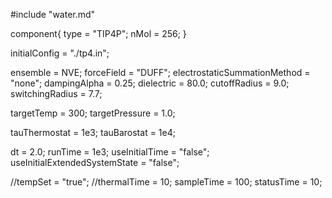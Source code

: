 #include "water.md"


component{
  type = "TIP4P";
  nMol = 256;
}

initialConfig = "./tp4.in";

ensemble = NVE;
forceField = "DUFF";
electrostaticSummationMethod = "none";
dampingAlpha = 0.25;
dielectric = 80.0;
cutoffRadius = 9.0;
switchingRadius = 7.7;

targetTemp = 300;
targetPressure = 1.0;

tauThermostat = 1e3;
tauBarostat = 1e4;

dt = 2.0;
runTime = 1e3;
useInitialTime = "false";
useInitialExtendedSystemState = "false";

//tempSet = "true";
//thermalTime = 10;
sampleTime = 100;
statusTime = 10;
